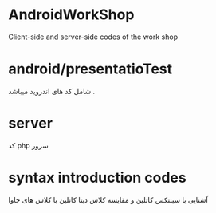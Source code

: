 # AndroidWorkShop
Client-side and server-side codes of the work shop


# android/presentatioTest
شامل کد های اندروید میباشد .

# server
کد php سرور 

# syntax introduction codes
آشنایی با سینتکس کاتلین و مقایسه کلاس دیتا کاتلین با کلاس های جاوا
